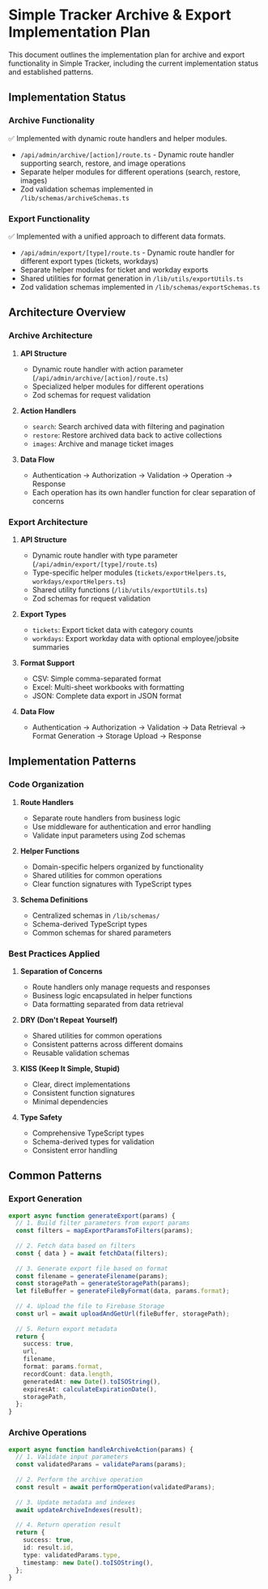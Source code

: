 # Simple Tracker Archive & Export Implementation Plan

This document outlines the implementation plan for archive and export functionality in Simple Tracker, including the current implementation status and established patterns.

## Implementation Status

### Archive Functionality
✅ Implemented with dynamic route handlers and helper modules.
- `/api/admin/archive/[action]/route.ts` - Dynamic route handler supporting search, restore, and image operations
- Separate helper modules for different operations (search, restore, images)
- Zod validation schemas implemented in `/lib/schemas/archiveSchemas.ts`

### Export Functionality
✅ Implemented with a unified approach to different data formats.
- `/api/admin/export/[type]/route.ts` - Dynamic route handler for different export types (tickets, workdays)
- Separate helper modules for ticket and workday exports
- Shared utilities for format generation in `/lib/utils/exportUtils.ts`
- Zod validation schemas implemented in `/lib/schemas/exportSchemas.ts`

## Architecture Overview

### Archive Architecture

1. **API Structure**
   - Dynamic route handler with action parameter (`/api/admin/archive/[action]/route.ts`)
   - Specialized helper modules for different operations
   - Zod schemas for request validation

2. **Action Handlers**
   - `search`: Search archived data with filtering and pagination
   - `restore`: Restore archived data back to active collections
   - `images`: Archive and manage ticket images

3. **Data Flow**
   - Authentication → Authorization → Validation → Operation → Response
   - Each operation has its own handler function for clear separation of concerns

### Export Architecture

1. **API Structure**
   - Dynamic route handler with type parameter (`/api/admin/export/[type]/route.ts`)
   - Type-specific helper modules (`tickets/exportHelpers.ts`, `workdays/exportHelpers.ts`)
   - Shared utility functions (`/lib/utils/exportUtils.ts`)
   - Zod schemas for request validation

2. **Export Types**
   - `tickets`: Export ticket data with category counts
   - `workdays`: Export workday data with optional employee/jobsite summaries

3. **Format Support**
   - CSV: Simple comma-separated format
   - Excel: Multi-sheet workbooks with formatting
   - JSON: Complete data export in JSON format

4. **Data Flow**
   - Authentication → Authorization → Validation → Data Retrieval → Format Generation → Storage Upload → Response

## Implementation Patterns

### Code Organization

1. **Route Handlers**
   - Separate route handlers from business logic
   - Use middleware for authentication and error handling
   - Validate input parameters using Zod schemas

2. **Helper Functions**
   - Domain-specific helpers organized by functionality
   - Shared utilities for common operations
   - Clear function signatures with TypeScript types

3. **Schema Definitions**
   - Centralized schemas in `/lib/schemas/`
   - Schema-derived TypeScript types
   - Common schemas for shared parameters

### Best Practices Applied

1. **Separation of Concerns**
   - Route handlers only manage requests and responses
   - Business logic encapsulated in helper functions
   - Data formatting separated from data retrieval

2. **DRY (Don't Repeat Yourself)**
   - Shared utilities for common operations
   - Consistent patterns across different domains
   - Reusable validation schemas

3. **KISS (Keep It Simple, Stupid)**
   - Clear, direct implementations
   - Consistent function signatures
   - Minimal dependencies

4. **Type Safety**
   - Comprehensive TypeScript types
   - Schema-derived types for validation
   - Consistent error handling

## Common Patterns

### Export Generation

```typescript
export async function generateExport(params) {
  // 1. Build filter parameters from export params
  const filters = mapExportParamsToFilters(params);
  
  // 2. Fetch data based on filters
  const { data } = await fetchData(filters);
  
  // 3. Generate export file based on format
  const filename = generateFilename(params);
  const storagePath = generateStoragePath(params);
  let fileBuffer = generateFileByFormat(data, params.format);
  
  // 4. Upload the file to Firebase Storage
  const url = await uploadAndGetUrl(fileBuffer, storagePath);
  
  // 5. Return export metadata
  return {
    success: true,
    url,
    filename,
    format: params.format,
    recordCount: data.length,
    generatedAt: new Date().toISOString(),
    expiresAt: calculateExpirationDate(),
    storagePath,
  };
}
```

### Archive Operations

```typescript
export async function handleArchiveAction(params) {
  // 1. Validate input parameters
  const validatedParams = validateParams(params);
  
  // 2. Perform the archive operation
  const result = await performOperation(validatedParams);
  
  // 3. Update metadata and indexes
  await updateArchiveIndexes(result);
  
  // 4. Return operation result
  return {
    success: true,
    id: result.id,
    type: validatedParams.type,
    timestamp: new Date().toISOString(),
  };
}
